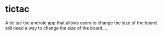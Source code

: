 # tictac
A tic tac toe android app that allows users to change the size of the board. 
still need a way to change the size of the board....

